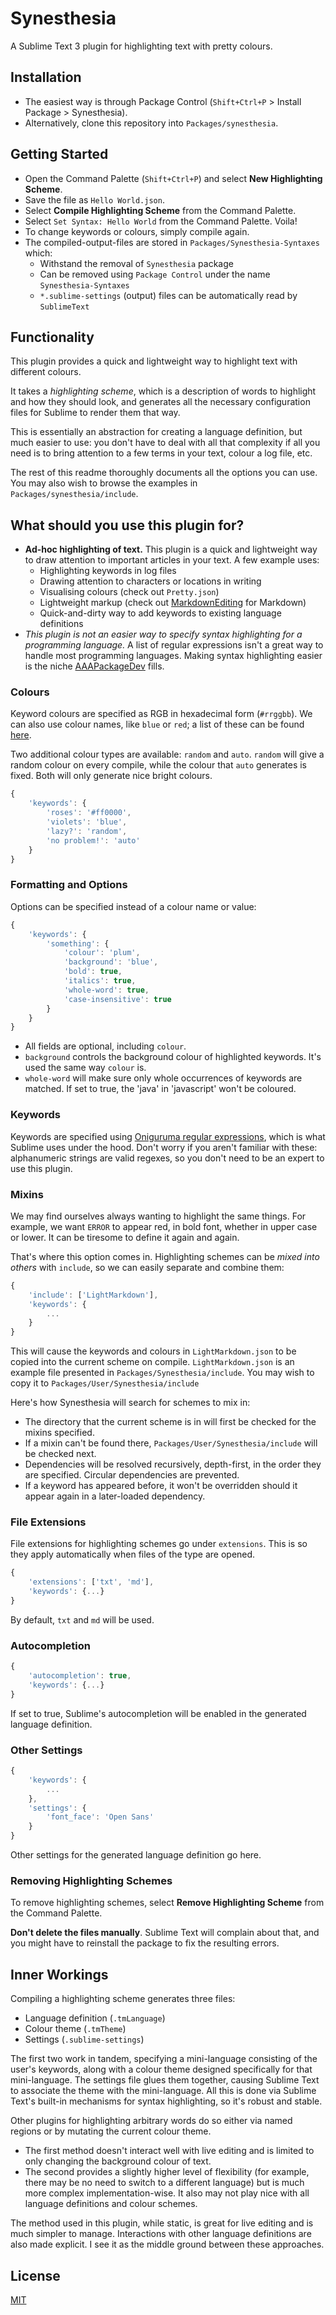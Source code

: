 Synesthesia
===========

A Sublime Text 3 plugin for highlighting text with pretty colours.

Installation
------------

- The easiest way is through Package Control (`Shift+Ctrl+P` > Install Package > Synesthesia).
- Alternatively, clone this repository into `Packages/synesthesia`.

Getting Started
---------------

- Open the Command Palette (`Shift+Ctrl+P`) and select **New Highlighting Scheme**.
- Save the file as `Hello World.json`.
- Select **Compile Highlighting Scheme** from the Command Palette.
- Select `Set Syntax: Hello World` from the Command Palette. Voila!
- To change keywords or colours, simply compile again.
- The compiled-output-files are stored in `Packages/Synesthesia-Syntaxes` which:
    + Withstand the removal of `Synesthesia` package
    + Can be removed using `Package Control` under the name `Synesthesia-Syntaxes`
    + `*.sublime-settings` (output) files can be automatically read by `SublimeText`

Functionality
-------------

This plugin provides a quick and lightweight way to highlight text with different colours.

It takes a *highlighting scheme*, which is a description of words to highlight and how they should look, and generates all the necessary configuration files for Sublime to render them that way.

This is essentially an abstraction for creating a language definition, but much easier to use: you don't have to deal with all that complexity if all you need is to bring attention to a few terms in your text, colour a log file, etc.

The rest of this readme thoroughly documents all the options you can use. You may also wish to browse the examples in `Packages/synesthesia/include`.

What should you use this plugin for?
------------------------------------

- **Ad-hoc highlighting of text.** This plugin is a quick and lightweight way to draw attention to important articles in your text. A few example uses:
	+ Highlighting keywords in log files
	+ Drawing attention to characters or locations in writing
	+ Visualising colours (check out `Pretty.json`)
	+ Lightweight markup (check out [MarkdownEditing](https://github.com/SublimeText-Markdown/MarkdownEditing) for Markdown)
	+ Quick-and-dirty way to add keywords to existing language definitions
- *This plugin is not an easier way to specify syntax highlighting for a programming language.* A list of regular expressions isn't a great way to handle most programming languages. Making syntax highlighting easier is the niche [AAAPackageDev](https://github.com/SublimeText/AAAPackageDev) fills.

### Colours

Keyword colours are specified as RGB in hexadecimal form (`#rrggbb`). We can also use colour names, like `blue` or `red`; a list of these can be found [here](http://en.wikipedia.org/wiki/Web_colours#X11_color_names).

Two additional colour types are available: `random` and `auto`. `random` will give a random colour on every compile, while the colour that `auto` generates is fixed. Both will only generate nice bright colours.

```js
{
	'keywords': {
		'roses': '#ff0000',
		'violets': 'blue',
		'lazy?': 'random',
		'no problem!': 'auto'
	}
}
```

### Formatting and Options

Options can be specified instead of a colour name or value:

```js
{
	'keywords': {
		'something': {
			'colour': 'plum',
			'background': 'blue',
			'bold': true,
			'italics': true,
			'whole-word': true,
			'case-insensitive': true
		}
	}
}
```

- All fields are optional, including `colour`.
- `background` controls the background colour of highlighted keywords. It's used the same way `colour` is.
- `whole-word` will make sure only whole occurrences of keywords are matched. If set to true, the 'java' in 'javascript' won't be coloured.

### Keywords

Keywords are specified using [Oniguruma regular expressions](http://manual.macromates.com/en/regular_expressions), which is what Sublime uses under the hood. Don't worry if you aren't familiar with these: alphanumeric strings are valid regexes, so you don't need to be an expert to use this plugin.

### Mixins

We may find ourselves always wanting to highlight the same things. For example, we want `ERROR` to appear red, in bold font, whether in upper case or lower. It can be tiresome to define it again and again.

That's where this option comes in. Highlighting schemes can be *mixed into others* with `include`, so we can easily separate and combine them:

```js
{
	'include': ['LightMarkdown'],
	'keywords': {
		...
	}
}
```

This will cause the keywords and colours in `LightMarkdown.json` to be copied into the current scheme on compile.
`LightMarkdown.json` is an example file presented in `Packages/Synesthesia/include`. You may wish to copy it to `Packages/User/Synesthesia/include`

Here's how Synesthesia will search for schemes to mix in:

- The directory that the current scheme is in will first be checked for the mixins specified.
- If a mixin can't be found there, `Packages/User/Synesthesia/include` will be checked next.
- Dependencies will be resolved recursively, depth-first, in the order they are specified. Circular dependencies are prevented.
- If a keyword has appeared before, it won't be overridden should it appear again in a later-loaded dependency.

### File Extensions

File extensions for highlighting schemes go under `extensions`. This is so they apply automatically when files of the type are opened.

```js
{
	'extensions': ['txt', 'md'],
	'keywords': {...}
}
```

By default, `txt` and `md` will be used.

### Autocompletion

```js
{
	'autocompletion': true,
	'keywords': {...}
}
```

If set to true, Sublime's autocompletion will be enabled in the generated language definition.

### Other Settings

```js
{
	'keywords': {
		...
	},
	'settings': {
		'font_face': 'Open Sans'
	}
}
```

Other settings for the generated language definition go here.

### Removing Highlighting Schemes

To remove highlighting schemes, select **Remove Highlighting Scheme** from the Command Palette.

**Don't delete the files manually**. Sublime Text will complain about that, and you might have to reinstall the package to fix the resulting errors.

Inner Workings
--------------

Compiling a highlighting scheme generates three files:

- Language definition (`.tmLanguage`)
- Colour theme (`.tmTheme`)
- Settings (`.sublime-settings`)

The first two work in tandem, specifying a mini-language consisting of the user's keywords, along with a colour theme designed specifically for that mini-language. The settings file glues them together, causing Sublime Text to associate the theme with the mini-language. All this is done via Sublime Text's built-in mechanisms for syntax highlighting, so it's robust and stable.

Other plugins for highlighting arbitrary words do so either via named regions or by mutating the current colour theme.

- The first method doesn't interact well with live editing and is limited to only changing the background colour of text.
- The second provides a slightly higher level of flexibility (for example, there may be no need to switch to a different language) but is much more complex implementation-wise. It also may not play nice with all language definitions and colour schemes.

The method used in this plugin, while static, is great for live editing and is much simpler to manage. Interactions with other language definitions are also made explicit. I see it as the middle ground between these approaches.

License
--------

[MIT](http://opensource.org/licenses/MIT)
